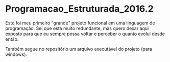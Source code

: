 # Programacao_Estruturada_2016.2
  Este foi meu primeiro "grande" projeto funcional em uma linguagem de programação. 
  Sei que está muito redundante, mas quero dexar aqui exposto para que eu sempre possa voltar e perceber o quanto evoluí desde então.
  
  Também segue no repositório um arquivo executável do projeto (para  windows).
